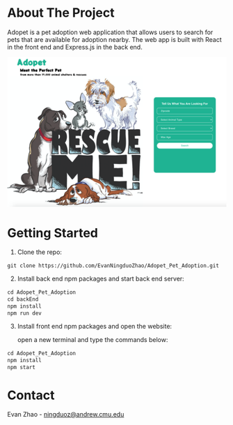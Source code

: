# About The Project

Adopet is a pet adoption web application that allows users to search for pets that are available for adoption nearby. The web app is built with React in the front end and Express.js in the back end.

![alt text](https://github.com/EvanNingduoZhao/Adopet_Pet_Adoption/blob/main/public/Adopet_homepage.png?raw=true)

# Getting Started

1. Clone the repo:
```
git clone https://github.com/EvanNingduoZhao/Adopet_Pet_Adoption.git
```

2. Install back end npm packages and start back end server:
```
cd Adopet_Pet_Adoption
cd backEnd
npm install
npm run dev
```

3. Install front end npm packages and open the website:

    open a new terminal and type the commands below:
```
cd Adopet_Pet_Adoption
npm install
npm start
```

# Contact

Evan Zhao - ningduoz@andrew.cmu.edu

